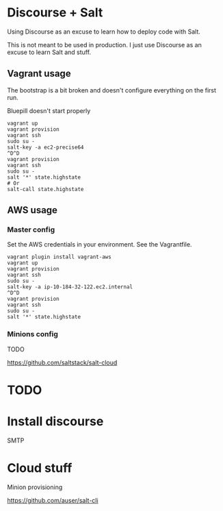Discourse + Salt
================

Using Discourse as an excuse to learn how to deploy code with Salt.

This is not meant to be used in production. I just use Discourse as an excuse
to learn Salt and stuff.

Vagrant usage
-------------

The bootstrap is a bit broken and doesn't configure everything on the first
run.

Bluepill doesn't start properly

```
vagrant up
vagrant provision
vagrant ssh
sudo su -
salt-key -a ec2-precise64
^D^D
vagrant provision
vagrant ssh
sudo su -
salt '*' state.highstate
# Or
salt-call state.highstate
```

AWS usage
---------

### Master config

Set the AWS credentials in your environment. See the Vagrantfile.

```
vagrant plugin install vagrant-aws
vagrant up
vagrant provision
vagrant ssh
sudo su -
salt-key -a ip-10-184-32-122.ec2.internal
^D^D
vagrant provision
vagrant ssh
sudo su -
salt '*' state.highstate
```

### Minions config

TODO


https://github.com/saltstack/salt-cloud


TODO
====

# Install discourse

SMTP

# Cloud stuff

Minion provisioning

https://github.com/auser/salt-cli
